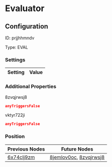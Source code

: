 # Evaluator
## Configuration
ID:  prjjhhmndv

Type: EVAL 


### Settings
| Setting | Value  |
| :------------------------ | ---------------------------------------- |
 




### Additional Properties
8zvqjrwsj8
 ```json 
anyTriggersFalse
```


vktyr722ji
 ```json 
anyTriggersFalse
```




### Position
| Previous Nodes | Future Nodes |
| :------------- | ------------ |
| [6x74clj9zm](./6x74clj9zm.md) | [8jemlov0oc](./8jemlov0oc.md), [8zvqjrwsj8](./8zvqjrwsj8.md) |